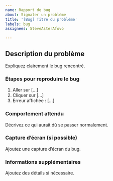 ```yaml
---
name: Rapport de bug
about: Signaler un problème
title: '[Bug] Titre du problème'
labels: bug
assignees: SteveAsterAfovo

---
```


## Description du problème  
Expliquez clairement le bug rencontré.  

### Étapes pour reproduire le bug  
1. Aller sur [...]  
2. Cliquer sur [...]  
3. Erreur affichée : [...]  

### Comportement attendu  
Décrivez ce qui aurait dû se passer normalement.  

### Capture d’écran (si possible)  
Ajoutez une capture d’écran du bug.  

### Informations supplémentaires  
Ajoutez des détails si nécessaire.  
